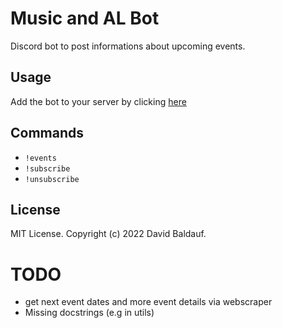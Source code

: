 # Music and AL Bot
Discord bot to post informations about upcoming events.

## Usage

Add the bot to your server by clicking [here](https://discord.com/api/oauth2/authorize?client_id=990682663713124412&permissions=543313886272&scope=bot)

## Commands
- `!events`
- `!subscribe`
- `!unsubscribe`

## License
MIT License. Copyright (c) 2022 David Baldauf.

# TODO
- get next event dates and more event details via webscraper
- Missing docstrings (e.g in utils)